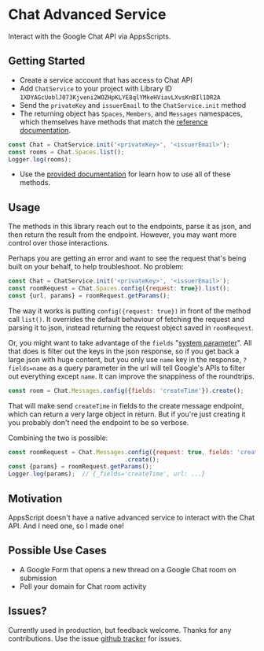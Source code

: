 # Chat Advanced Service

Interact with the Google Chat API via AppsScripts.

## Getting Started

- Create a service account that has access to Chat API
- Add `ChatService` to your project with Library ID  `1XDYAGcUoblJ073Kjveni2WOZHpKLYE8qlYMkeHViavLXvsKnBIl1DR2A`
- Send the `privateKey` and `issuerEmail` to the `ChatService.init` method
- The returning object has `Spaces`, `Members`, and `Messages` namespaces, which themselves have methods that match the [reference documentation](https://developers.google.com/hangouts/chat/reference).

```js
const Chat = ChatService.init('<privateKey>', '<issuerEmail>');
const rooms = Chat.Spaces.list();
Logger.log(rooms);
```

- Use the [provided documentation](https://classroomtechtools.github.io/chat-adv-service/) for learn how to use all of these methods.

## Usage

The methods in this library reach out to the endpoints, parse it as json, and then return the result from the endpoint. However, you may want more control over those interactions. 

Perhaps you are getting an error and want to see the request that's being built on your behalf, to help troubleshoot. No problem:

```js
const Chat = ChatService.init('<privateKey>', '<issuerEmail>');
const roomRequest = Chat.Spaces.config({request: true}).list();
const {url, params} = roomRequest.getParams();
```

The way it works is putting `config({request: true})` in front of the method call `list()`. It overrides the default behaviour of fetching the request and parsing it to json, instead returning the request object saved in `roomRequest`. 

Or, you might want to take advantage of the `fields` "[system parameter](https://cloud.google.com/apis/docs/system-parameters)". All that does is filter out the keys in the json response, so if you get back a large json with huge content, but you only use `name` key in the response, `?fields=name` as a query parameter in the url will tell Google's APIs to filter out everything except `name`. It can improve the snappiness of the roundtrips.

```js
const room = Chat.Messages.config({fields: 'createTime'}).create();
```

That will make send `createTime` in fields to the create message endpoint, which can return a very large object in return. But if you're just creating it you probably don't need the endpoint to be so verbose.

Combining the two is possible: 

```js
const roomRequest = Chat.Messages.config({request: true, fields: 'createTime'})
                                 .create();
const {params} = roomRequest.getParams();
Logger.log(params);  // {_fields='createTime', url: ...}
```

## Motivation

AppsScript doesn't have a native advanced service to interact with the Chat API. And I need one, so I made one!

## Possible Use Cases

- A Google Form that opens a new thread on a Google Chat room on submission
- Poll your domain for Chat room activity

## Issues?

Currently used in production, but feedback welcome. Thanks for any contributions. Use the issue [github tracker](https://github.com/classroomtechtools/chat-adv-service/issues) for issues.
